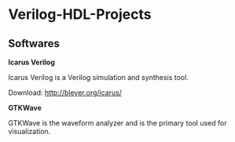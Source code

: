 # Verilog-HDL-Projects
## Softwares
**Icarus Verilog**

Icarus Verilog is a Verilog simulation and synthesis tool.

Download: http://bleyer.org/icarus/

**GTKWave**

GTKWave is the waveform analyzer and is the primary tool used for visualization.
